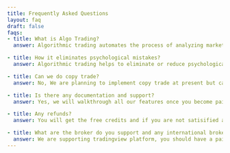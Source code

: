 ```yaml
---
title: Frequently Asked Questions
layout: faq
draft: false
faqs:
- title: What is Algo Trading?
  answer: Algorithmic trading automates the process of analyzing market data and executing trades. It enables traders to respond swiftly to market conditions, taking advantage of opportunities and executing trades with high speed and precision.

- title: How it eliminates psychological mistakes?
  answer: Algorithmic trading helps to eliminate or reduce psychological mistakes that can arise from human emotions and biases

- title: Can we do copy trade?
  answer: No, We are planning to implement copy trade at present but can be consider in future.

- title: Is there any documentation and support?
  answer: Yes, we will walkthrough all our features once you become paid membership.

- title: Any refunds?
  answer: You will get the free credits and if you are not satisified after purchase, you can still return your credit and get the refunds anytime.

- title: What are the broker do you support and any international brokers ?
  answer: We are supporting tradingview platform, you should have a paid version of tradingview or Dhan Broker account for NSE, NFO at present.
---
```

